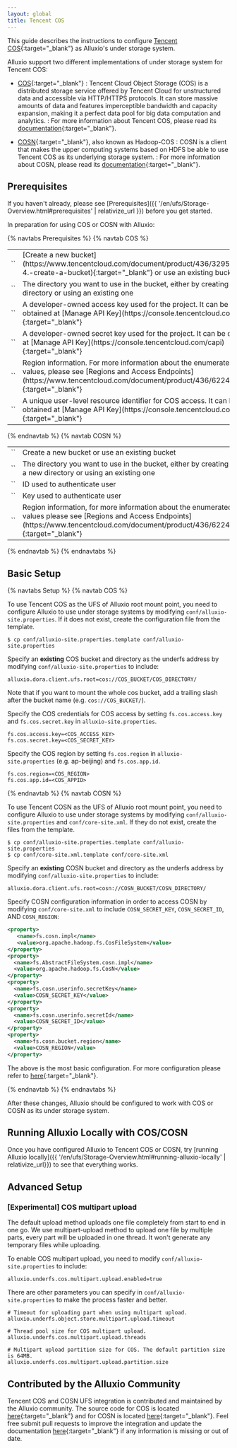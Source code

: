 ```yaml
---
layout: global
title: Tencent COS
---
```


This guide describes the instructions to configure [Tencent COS](https://cloud.tencent.com/product/cos){:target="_blank"} as Alluxio's
under storage system. 

Alluxio support two different implementations of under storage system for Tencent COS:

* [COS](https://cloud.tencent.com/product/cos){:target="_blank"}
: Tencent Cloud Object Storage (COS) is a distributed storage service offered by Tencent Cloud for unstructured data and accessible via HTTP/HTTPS protocols. It can store massive amounts of data and features imperceptible bandwidth and capacity expansion, making it a perfect data pool for big data computation and analytics.
: For more information about Tencent COS, please read its [documentation](https://www.tencentcloud.com/document/product/436){:target="_blank"}.

* [COSN](https://hadoop.apache.org/docs/stable/hadoop-cos/cloud-storage/index.html){:target="_blank"}, also known as Hadoop-COS
: COSN is a client that makes the upper computing systems based on HDFS be able to use Tencent COS as its underlying storage system. 
: For more information about COSN, please read its [documentation](https://www.tencentcloud.com/document/product/436/6884){:target="_blank"}.


## Prerequisites

If you haven't already, please see [Prerequisites]({{ '/en/ufs/Storage-Overview.html#prerequisites' | relativize_url }}) before you get started.

In preparation for using COS or COSN with Alluxio:

{% navtabs Prerequisites %}
{% navtab COS %}

<table class="table table-striped">
    <tr>
        <td markdown="span" style="width:30%">`<COS_BUCKET>`</td>
        <td markdown="span">[Create a new bucket](https://www.tencentcloud.com/document/product/436/32955#step-4.-create-a-bucket){:target="_blank"} or use an existing bucket</td>
    </tr>
    <tr>
        <td markdown="span" style="width:30%">`<COS_DIRECTORY>`</td>
        <td markdown="span">The directory you want to use in the bucket, either by creating a new directory or using an existing one</td>
    </tr>
    <tr>
        <td markdown="span" style="width:30%">`<COS_ACCESS_KEY>`</td>
        <td markdown="span">A developer-owned access key used for the project. It can be obtained at [Manage API Key](https://console.tencentcloud.com/capi){:target="_blank"}</td>
    </tr>
    <tr>
        <td markdown="span" style="width:30%">`<COS_SECRET_KEY>`</td>
        <td markdown="span">A developer-owned secret key used for the project. It can be obtained at [Manage API Key](https://console.tencentcloud.com/capi){:target="_blank"}</td>
    </tr>
    <tr>
        <td markdown="span" style="width:30%">`<COS_REGION>`</td>
        <td markdown="span">Region information. For more information about the enumerated values, please see [Regions and Access Endpoints](https://www.tencentcloud.com/document/product/436/6224){:target="_blank"}</td>
    </tr>
    <tr>
        <td markdown="span" style="width:30%">`<COS_APPID>`</td>
        <td markdown="span">A unique user-level resource identifier for COS access. It can be obtained at [Manage API Key](https://console.tencentcloud.com/capi){:target="_blank"}</td>
    </tr>
</table>

{% endnavtab %}
{% navtab COSN %}

<table class="table table-striped">
    <tr>
        <td markdown="span" style="width:30%">`<COSN_BUCKET>`</td>
        <td markdown="span">Create a new bucket or use an existing bucket</td>
    </tr>
    <tr>
        <td markdown="span" style="width:30%">`<COSN_DIRECTORY>`</td>
        <td markdown="span">The directory you want to use in the bucket, either by creating a new directory or using an existing one</td>
    </tr>
    <tr>
        <td markdown="span" style="width:30%">`<COSN_SECRET_ID>`</td>
        <td markdown="span">ID used to authenticate user</td>
    </tr>
    <tr>
        <td markdown="span" style="width:30%">`<COSN_SECRET_KEY>`</td>
        <td markdown="span">Key used to authenticate user</td>
    </tr>
    <tr>
        <td markdown="span" style="width:30%">`<COSN_REGION>`</td>
        <td markdown="span">Region information, for more information about the enumerated values please see [Regions and Access Endpoints](https://www.tencentcloud.com/document/product/436/6224){:target="_blank"}</td>
    </tr>
</table>

{% endnavtab %}
{% endnavtabs %}

## Basic Setup

{% navtabs Setup %}
{% navtab COS %}

To use Tencent COS as the UFS of Alluxio root mount point, you need to configure Alluxio to use under storage systems by modifying `conf/alluxio-site.properties`. If it does not exist, create the configuration file from the template.

```shell
$ cp conf/alluxio-site.properties.template conf/alluxio-site.properties
```

Specify an **existing** COS bucket and directory as the underfs address by modifying `conf/alluxio-site.properties` to include:

```properties
alluxio.dora.client.ufs.root=cos://COS_BUCKET/COS_DIRECTORY/
```

Note that if you want to mount the whole cos bucket, add a trailing slash after the bucket name
(e.g. `cos://COS_BUCKET/`).

Specify the COS credentials for COS access by setting `fs.cos.access.key` and `fs.cos.secret.key` in
`alluxio-site.properties`.

```properties
fs.cos.access.key=<COS_ACCESS_KEY>
fs.cos.secret.key=<COS_SECRET_KEY>
```

Specify the COS region by setting `fs.cos.region` in `alluxio-site.properties` (e.g. ap-beijing) and `fs.cos.app.id`.

```properties
fs.cos.region=<COS_REGION>
fs.cos.app.id=<COS_APPID>
```

{% endnavtab %}
{% navtab COSN %}

To use Tencent COSN as the UFS of Alluxio root mount point, you need to configure Alluxio to use under storage systems by modifying `conf/alluxio-site.properties` and `conf/core-site.xml`. If they do not exist, create the files from the template.

```shell
$ cp conf/alluxio-site.properties.template conf/alluxio-site.properties
$ cp conf/core-site.xml.template conf/core-site.xml
```

Specify an **existing** COSN bucket and directory as the underfs address by modifying
`conf/alluxio-site.properties` to include:

```properties
alluxio.dora.client.ufs.root=cosn://COSN_BUCKET/COSN_DIRECTORY/
```

Specify COSN configuration information in order to access COSN by modifying `conf/core-site.xml` to include `COSN_SECRET_KEY`, `COSN_SECRET_ID`, AND `COSN_REGION`:

```xml
<property>
   <name>fs.cosn.impl</name>
   <value>org.apache.hadoop.fs.CosFileSystem</value>
</property>
<property>
  <name>fs.AbstractFileSystem.cosn.impl</name>
  <value>org.apache.hadoop.fs.CosN</value>
</property>
<property>
  <name>fs.cosn.userinfo.secretKey</name>
  <value>COSN_SECRET_KEY</value>
</property>
<property>
  <name>fs.cosn.userinfo.secretId</name>
  <value>COSN_SECRET_ID</value>
</property>
<property>
  <name>fs.cosn.bucket.region</name>
  <value>COSN_REGION</value>
</property>
```

The above is the most basic configuration. For more configuration please refer to [here](https://hadoop.apache.org/docs/r3.3.1/hadoop-cos/cloud-storage/index.html){:target="_blank"}.

{% endnavtab %}
{% endnavtabs %}

After these changes, Alluxio should be configured to work with COS or COSN as its under storage system.

## Running Alluxio Locally with COS/COSN

Once you have configured Alluxio to Tencent COS or COSN, try [running Alluxio locally]({{ '/en/ufs/Storage-Overview.html#running-alluxio-locally' | relativize_url}}) to see that everything works.

## Advanced Setup

### [Experimental] COS multipart upload

The default upload method uploads one file completely from start to end in one go. We use multipart-upload method to upload one file by multiple parts, every part will be uploaded in one thread. It won't generate any temporary files while uploading.

To enable COS multipart upload, you need to modify `conf/alluxio-site.properties` to include:

```properties
alluxio.underfs.cos.multipart.upload.enabled=true
```

There are other parameters you can specify in `conf/alluxio-site.properties` to make the process faster and better.

```properties
# Timeout for uploading part when using multipart upload.
alluxio.underfs.object.store.multipart.upload.timeout
```
```properties
# Thread pool size for COS multipart upload.
alluxio.underfs.cos.multipart.upload.threads
```
```properties
# Multipart upload partition size for COS. The default partition size is 64MB. 
alluxio.underfs.cos.multipart.upload.partition.size
```

## Contributed by the Alluxio Community

Tencent COS and COSN UFS integration is contributed and maintained by the Alluxio community.
The source code for COS is located [here](https://github.com/Alluxio/alluxio/tree/main/dora/underfs/cos){:target="_blank"} and for COSN is located [here](https://github.com/Alluxio/alluxio/tree/main/dora/underfs/cosn){:target="_blank"}.
Feel free submit pull requests to improve the integration and update 
the documentation [here](https://github.com/Alluxio/alluxio/blob/main/docs/en/ufs/Tencent-COS.md){:target="_blank"} 
if any information is missing or out of date.

